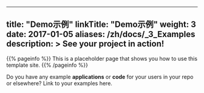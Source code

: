 
---
title: "Demo示例"
linkTitle: "Demo示例"
weight: 3
date: 2017-01-05
aliases: /zh/docs/_3_Examples
description: >
  See your project in action!
---

{{% pageinfo %}}
This is a placeholder page that shows you how to use this template site.
{{% /pageinfo %}}

Do you have any example **applications** or **code** for your users in your repo or elsewhere? Link to your examples here.


